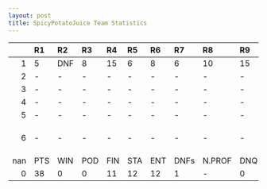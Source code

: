```yaml
---
layout: post 
title: SpicyPotatoJuice Team Statistics
--- 
```


|     | R1   | R2   | R3   | R4   | R5   | R6   | R7   | R8     | R9   | R10   | R11   | R12   | Points   | Pos                |
|----:|:-----|:-----|:-----|:-----|:-----|:-----|:-----|:-------|:-----|:------|:------|:------|:---------|:-------------------|
|   1 | 5    | DNF  | 8    | 15   | 6    | 8    | 6    | 10     | 15   | 14    | 10    | 10    | nan      | nan                |
|   2 | -    | -    | -    | -    | -    | -    | -    | -      | -    | -     | -     | -     | nan      | nan                |
|   3 | -    | -    | -    | -    | -    | -    | -    | -      | -    | -     | -     | -     | nan      | nan                |
|   4 | -    | -    | -    | -    | -    | -    | -    | -      | -    | -     | -     | -     | nan      | nan                |
|   5 | -    | -    | -    | -    | -    | -    | -    | -      | -    | -     | -     | -     | nan      | nan                |
|   6 | -    | -    | -    | -    | -    | -    | -    | -      | -    | -     | -     | -     | 10.0     | Spicy Potato Juice |
| nan | PTS  | WIN  | POD  | FIN  | STA  | ENT  | DNFs | N.PROF | DNQ  | %FIN  | PPR   | BST   | CHA      | RNK                |
|   0 | 38   | 0    | 0    | 11   | 12   | 12   | 1    | -      | 0    | 91.7  | 3.17  | 5     | 0        | 19                 |